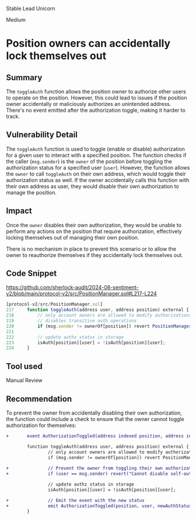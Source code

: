Stable Lead Unicorn

Medium

# Position owners can accidentally lock themselves out


## Summary
The `toggleAuth` function allows the position owner to authorize other users to operate on the position. However, this could lead to issues if the position owner accidentally or maliciously authorizes an unintended address. There's no event emitted after the authorization toggle, making it harder to track.

## Vulnerability Detail
The `toggleAuth` function is used to toggle (enable or disable) authorization for a given user to interact with a specified position.
The function checks if the caller (`msg.sender`) is the `owner` of the position before toggling the authorization status for a specified user (`user`).
However, the function allows the `owner` to call `toggleAuth` on their own address, which would toggle their authorization status as well.
If the owner accidentally calls this function with their own address as user, they would disable their own authorization to manage the position.

## Impact
Once the `owner` disables their own authorization, they would be unable to perform any actions on the position that require authorization, effectively locking themselves out of managing their own position.

There is no mechanism in place to prevent this scenario or to allow the owner to reauthorize themselves if they accidentally lock themselves out.

## Code Snippet
https://github.com/sherlock-audit/2024-08-sentiment-v2/blob/main/protocol-v2/src/PositionManager.sol#L217-L224

```javascript 
[protocol-v2/src/PositionManager.sol]
217     function toggleAuth(address user, address position) external { // @audit - msg sender can lock himself out
218         // only account owners are allowed to modify authorizations
219         // disables transitive auth operations
220         if (msg.sender != ownerOf[position]) revert PositionManager_OnlyPositionOwner(position, msg.sender);
221 
222         // update authz status in storage
223         isAuth[position][user] = !isAuth[position][user];
224     }
```

## Tool used
Manual Review

## Recommendation

To prevent the owner from accidentally disabling their own authorization, the function could include a check to ensure that the owner cannot toggle authorization for themselves:
```diff 
+       event AuthorizationToggled(address indexed position, address indexed user, bool isAuthorized);

        function toggleAuth(address user, address position) external {
                // only account owners are allowed to modify authorizations
                if (msg.sender != ownerOf[position]) revert PositionManager_OnlyPositionOwner(position, msg.sender);
                
+               // Prevent the owner from toggling their own authorization
+               if (user == msg.sender) revert("Cannot disable self-authorization");

                // update authz status in storage
                isAuth[position][user] = !isAuth[position][user];

+               // Emit the event with the new status
+               emit AuthorizationToggled(position, user, newAuthStatus);
        }
```